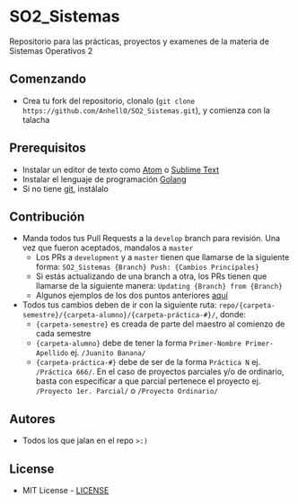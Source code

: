 # SO2_Sistemas

Repositorio para las prácticas, proyectos y examenes de la materia de Sistemas Operativos 2

## Comenzando

- Crea tu fork del repositorio, clonalo (`git clone https://github.com/AnhellO/SO2_Sistemas.git`), y comienza con la talacha

## Prerequisitos

- Instalar un editor de texto como [Atom](https://atom.io/) o [Sublime Text](https://www.sublimetext.com/)
- Instalar el lenguaje de programación [Golang](https://golang.org/)
- Si no tiene [git](https://git-scm.com/), instálalo

## Contribución

- Manda todos tus Pull Requests a la `develop` branch para revisión. Una vez que fueron aceptados, mandalos a `master`
  - Los PRs a `development` y a `master` tienen que llamarse de la siguiente forma: `SO2_Sistemas {Branch} Push: {Cambios Principales}`
  - Si estás actualizando de una branch a otra, los PRs tienen que llamarse de la siguiente manera: `Updating {Branch} from {Branch}`
  - Algunos ejemplos de los dos puntos anteriores [aquí](https://github.com/AnhellO/SO2_Sistemas/pulls)
- Todos tus cambios deben de ir con la siguiente ruta: `repo/{carpeta-semestre}/{carpeta-alumno}/{carpeta-práctica-#}/`, donde:
  - `{carpeta-semestre}` es creada de parte del maestro al comienzo de cada semestre
  - `{carpeta-alumno}` debe de tener la forma `Primer-Nombre Primer-Apellido` ej. `/Juanito Banana/`
  - `{carpeta-práctica-#}` debe de ser de la forma `Práctica N` ej. `/Práctica 666/`. En el caso de proyectos parciales y/o de ordinario, basta con especificar a que parcial pertenece el proyecto ej. `/Proyecto 1er. Parcial/` o `/Proyecto Ordinario/`

## Autores

- Todos los que jalan en el repo `>:)`

## License

- MIT License - [LICENSE](LICENSE)
